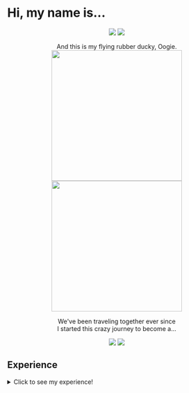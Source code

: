  # Hi, my name is...
<p align="center"> 
 
<img src="https://user-images.githubusercontent.com/96272858/158092528-41c19c45-42c5-4583-86c2-a095b58832e1.gif#gh-light-mode-only">
 
<img src="https://user-images.githubusercontent.com/96272858/158092524-702c68ac-8ab7-40e1-99fa-b0ce1c1d95f0.gif#gh-dark-mode-only">

</p>

<p align="center"> 
  And this is my flying rubber ducky, Oogie. <br>
 
  <img height="300rem" src="https://user-images.githubusercontent.com/96272858/158090308-406b0009-d2f0-4458-a7d0-d6b303b71bac.gif#gh-light-mode-only">
 
  <img height="300rem" src="https://user-images.githubusercontent.com/96272858/158090843-ea7b9dd4-919a-4907-9b67-44b44913e74f.gif#gh-dark-mode-only">

</p>



<p align="center">
We've been traveling together ever since <br>
I started this crazy journey to become a...
</p>

<p align="center"> 
 
<img src="https://user-images.githubusercontent.com/96272858/158096144-f52c8ff5-38db-4f07-bf26-842ab4ec29fc.gif#gh-light-mode-only">
 
<img src="https://user-images.githubusercontent.com/96272858/158096174-1138cba3-eb6d-48b3-ae44-fcdf7d2db826.gif#gh-dark-mode-only">

</p>





## Experience

<details>
 <br>
<summary>Click to see my experience!</summary>
<br>
<br>
 
 <div align="center"> 
  
  **I'm a full stack developer with over ten years of editing/photography experience whose worked with some of the biggest brands out there**
  
  <img src="https://user-images.githubusercontent.com/96272858/158221346-87236928-f184-4c8c-aefd-8d4a7bc3808d.gif#gh-light-mode-only">
 
  <img src="https://user-images.githubusercontent.com/96272858/158221258-a255336c-eded-4eee-a53d-a1e7d5622bf2.gif#gh-dark-mode-only">
  
  <br><br>

  I believe it was Bruno Mars who said, <br>
  
  **"Don't believe me, just watch... my editing reel below!"**
  <br><br><br><br>
  
  <a href="https://youtu.be/X8-dTGKKctE" target="_blank">
   
   <img src="https://user-images.githubusercontent.com/96272858/158224198-4e1350dd-2b5b-4db6-a425-a1d6af82f4c3.gif#gh-light-mode-only" alt="Reel" />
     
  </a>

  <div align="center">
   

</details>




<!--
**Code-With-Kev/Code-With-Kev** is a ✨ _special_ ✨ repository because its `README.md` (this file) appears on your GitHub profile.

Here are some ideas to get you started:

- 🔭 I’m currently working on ...
- 🌱 I’m currently learning ...
- 👯 I’m looking to collaborate on ...
- 🤔 I’m looking for help with ...
- 💬 Ask me about ...![Uploading FullStack.gif…]()

- 📫 How to reach me: ...
- 😄 Pronouns: ...
- ⚡ Fun fact: ...
-->
